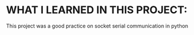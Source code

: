 # WHAT I LEARNED IN THIS PROJECT:
This project was a good practice on socket serial communication in python

